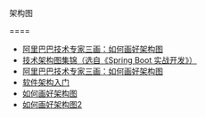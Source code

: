 架构图

====

- [阿里巴巴技术专家三画：如何画好架构图](https://blog.csdn.net/weixin_39860915/article/details/98863807)
- [技术架构图集锦（选自《Spring Boot 实战开发》）](https://www.jianshu.com/p/83f77a937c05)
- [阿里巴巴技术专家三画：如何画好架构图](https://blog.csdn.net/weixin_39860915/article/details/98863807)
- [软件架构入门](http://www.ruanyifeng.com/blog/2016/09/software-architecture.html)
- [如何画好架构图](https://mp.weixin.qq.com/s/S3qo-73mUrsVo6F3v-NnXg)
- [如何画好架构图2](https://blog.csdn.net/j3T9Z7H/article/details/88265899)